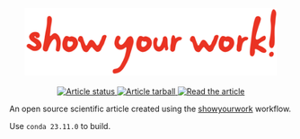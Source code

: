 <p align="center">
<a href="https://github.com/showyourwork/showyourwork">
<img width = "450" src="https://raw.githubusercontent.com/showyourwork/.github/main/images/showyourwork.png" alt="showyourwork"/>
</a>
<br>
<br>
<a href="https://github.com/NikolayBritavskiyAstro/fast_rotating_binaries/actions/workflows/build.yml">
<img src="https://github.com/NikolayBritavskiyAstro/fast_rotating_binaries/actions/workflows/build.yml/badge.svg?branch=main" alt="Article status"/>
</a>
<a href="https://github.com/NikolayBritavskiyAstro/fast_rotating_binaries/raw/main-pdf/arxiv.tar.gz">
<img src="https://img.shields.io/badge/article-tarball-blue.svg?style=flat" alt="Article tarball"/>
</a>
<a href="https://github.com/NikolayBritavskiyAstro/fast_rotating_binaries/raw/main-pdf/ms.pdf">
<img src="https://img.shields.io/badge/article-pdf-blue.svg?style=flat" alt="Read the article"/>
</a>
</p>

An open source scientific article created using the [showyourwork](https://github.com/showyourwork/showyourwork) workflow.

Use `conda 23.11.0` to build.
